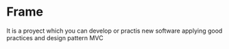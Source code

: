 <h1>Frame</h1> 
<p> It is a proyect which you can develop or practis new software applying good practices and design pattern MVC </p>
